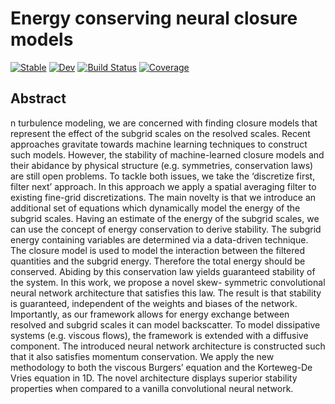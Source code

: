 # Energy conserving neural closure models 

[![Stable](https://img.shields.io/badge/docs-stable-blue.svg)](https://tobyvg.github.io/ECNCM_1D.jl/stable/)
[![Dev](https://img.shields.io/badge/docs-dev-blue.svg)](https://tobyvg.github.io/ECNCM_1D.jl/dev/)
[![Build Status](https://github.com/tobyvg/ECNCM_1D.jl/actions/workflows/CI.yml/badge.svg?branch=main)](https://github.com/tobyvg/ECNCM_1D.jl/actions/workflows/CI.yml?query=branch%3Amain)
[![Coverage](https://codecov.io/gh/tobyvg/ECNCM_1D.jl/branch/main/graph/badge.svg)](https://codecov.io/gh/tobyvg/ECNCM_1D.jl)

## Abstract 

n turbulence modeling, we are concerned with finding closure models that represent the effect of the subgrid
scales on the resolved scales. Recent approaches gravitate towards machine learning techniques to construct
such models. However, the stability of machine-learned closure models and their abidance by physical
structure (e.g. symmetries, conservation laws) are still open problems. To tackle both issues, we take the
‘discretize first, filter next’ approach. In this approach we apply a spatial averaging filter to existing fine-grid
discretizations. The main novelty is that we introduce an additional set of equations which dynamically
model the energy of the subgrid scales. Having an estimate of the energy of the subgrid scales, we can
use the concept of energy conservation to derive stability. The subgrid energy containing variables are
determined via a data-driven technique. The closure model is used to model the interaction between the
filtered quantities and the subgrid energy. Therefore the total energy should be conserved. Abiding by
this conservation law yields guaranteed stability of the system. In this work, we propose a novel skew-
symmetric convolutional neural network architecture that satisfies this law. The result is that stability is
guaranteed, independent of the weights and biases of the network. Importantly, as our framework allows
for energy exchange between resolved and subgrid scales it can model backscatter. To model dissipative
systems (e.g. viscous flows), the framework is extended with a diffusive component. The introduced neural
network architecture is constructed such that it also satisfies momentum conservation. We apply the new
methodology to both the viscous Burgers’ equation and the Korteweg-De Vries equation in 1D. The novel
architecture displays superior stability properties when compared to a vanilla convolutional neural network.
